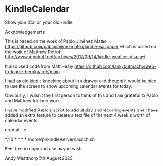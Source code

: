# KindleCalendar
Show your iCal on your old kindle

Acknowledgements

This is based on the work of Pablo Jiménez Mateo  https://github.com/pablojimenezmateo/kindle-wallpaper which is based on the work of Matthew Petroff: http://www.mpetroff.net/archives/2012/09/14/kindle-weather-display/

It also used code from Matt Healy https://github.com/lankybutmacho/web-to-kindle-heroku/tree/main

I had an old kindle knocking about in a drawer and thought it would be nice to use the screen to show upcoming calendar events for today. 

Obviously, I wasn't the first person to think of this and I am grateful to Pablo and Matthew for their work.

I have modified Pablo's script to add all day and recurring events and I have added an extra feature to create a text file of the next 4 week's worth of calendar events.

crontab -e

*/10 * * * * /home/pi/kindle/server/launch.sh


Feel free to copy and use as you wish.

Andy Westthorp
5th August 2023
